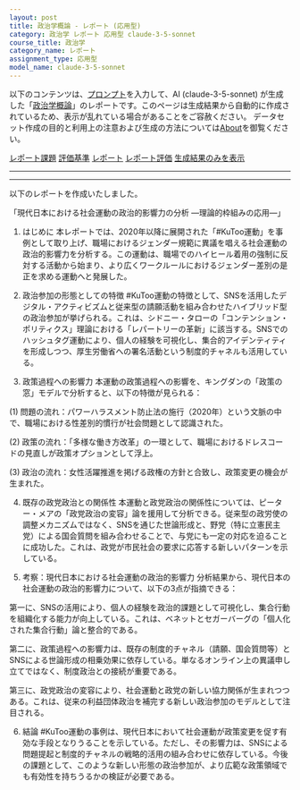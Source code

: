 ```yaml
---
layout: post
title: 政治学概論 - レポート (応用型)
category: 政治学 レポート 応用型 claude-3-5-sonnet
course_title: 政治学
category_name: レポート
assignment_type: 応用型
model_name: claude-3-5-sonnet
---
```


以下のコンテンツは、[プロンプト](http://127.0.0.1:8000/generated/政治学/claude-3-5-sonnet/prompt_レポート-応用型.md)を入力して、AI (claude-3-5-sonnet) が生成した「[政治学概論](/contents/政治学/)」のレポートです。このページは生成結果から自動的に作成されているため、表示が乱れている場合があることをご容赦ください。
データセット作成の目的と利用上の注意および生成の方法については[About](/About)を御覧ください。

[レポート課題](../レポート課題-応用型)
[評価基準](../評価基準-応用型)
[レポート](../レポート-応用型)
[レポート評価](../レポート評価-応用型)
[生成結果のみを表示](http://127.0.0.1:8000/generated/政治学/claude-3-5-sonnet/レポート-応用型.md)
  

***
***
  
以下のレポートを作成いたしました。

「現代日本における社会運動の政治的影響力の分析 ―理論的枠組みの応用―」

1. はじめに
本レポートでは、2020年以降に展開された「#KuToo運動」を事例として取り上げ、職場におけるジェンダー規範に異議を唱える社会運動の政治的影響力を分析する。この運動は、職場でのハイヒール着用の強制に反対する活動から始まり、より広くワークルールにおけるジェンダー差別の是正を求める運動へと発展した。

2. 政治参加の形態としての特徴
#KuToo運動の特徴として、SNSを活用したデジタル・アクティビズムと従来型の請願活動を組み合わせたハイブリッド型の政治参加が挙げられる。これは、シドニー・タローの「コンテンション・ポリティクス」理論における「レパートリーの革新」に該当する。SNSでのハッシュタグ運動により、個人の経験を可視化し、集合的アイデンティティを形成しつつ、厚生労働省への署名活動という制度的チャネルも活用している。

3. 政策過程への影響力
本運動の政策過程への影響を、キングダンの「政策の窓」モデルで分析すると、以下の特徴が見られる：

(1) 問題の流れ：パワーハラスメント防止法の施行（2020年）という文脈の中で、職場における性差別的慣行が社会問題として認識された。

(2) 政策の流れ：「多様な働き方改革」の一環として、職場におけるドレスコードの見直しが政策オプションとして浮上。

(3) 政治の流れ：女性活躍推進を掲げる政権の方針と合致し、政策変更の機会が生まれた。

4. 既存の政党政治との関係性
本運動と政党政治の関係性については、ピーター・メアの「政党政治の変容」論を援用して分析できる。従来型の政労使の調整メカニズムではなく、SNSを通じた世論形成と、野党（特に立憲民主党）による国会質問を組み合わせることで、与党にも一定の対応を迫ることに成功した。これは、政党が市民社会の要求に応答する新しいパターンを示している。

5. 考察：現代日本における社会運動の政治的影響力
分析結果から、現代日本の社会運動の政治的影響力について、以下の3点が指摘できる：

第一に、SNSの活用により、個人の経験を政治的課題として可視化し、集合行動を組織化する能力が向上している。これは、ベネットとセガーバーグの「個人化された集合行動」論と整合的である。

第二に、政策過程への影響力は、既存の制度的チャネル（請願、国会質問等）とSNSによる世論形成の相乗効果に依存している。単なるオンライン上の異議申し立てではなく、制度政治との接続が重要である。

第三に、政党政治の変容により、社会運動と政党の新しい協力関係が生まれつつある。これは、従来の利益団体政治を補完する新しい政治参加のモデルとして注目される。

6. 結論
#KuToo運動の事例は、現代日本において社会運動が政策変更を促す有効な手段となりうることを示している。ただし、その影響力は、SNSによる問題提起と制度的チャネルの戦略的活用の組み合わせに依存している。今後の課題として、このような新しい形態の政治参加が、より広範な政策領域でも有効性を持ちうるかの検証が必要である。
